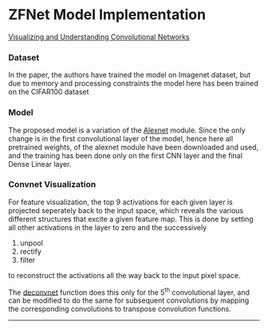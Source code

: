 <h1>ZFNet Model Implementation</h1>
<p><a href="https://arxiv.org/pdf/1311.2901.pdf">Visualizing and Understanding Convolutional Networks</a></p>
<h3>Dataset</h3>
<p>In the paper, the authors have trained the model on Imagenet dataset, but due to memory and processing constraints the model here has been trained on the CIFAR100 dataset</p>
<h3>Model</h3>
<p>The proposed model is a variation of the <a href="http://papers.nips.cc/paper/4824-imagenet-classification-with-deep-convolutional-neural-networks.pdf">Alexnet</a> module. Since the only change is in the first convolutional layer of the model, hence here all pretrained weights, of the alexnet module have been downloaded and used, and the training has been done only on the first CNN layer and the final Dense Linear layer.</p>
<h3>Convnet Visualization</h3>
<p>For feature visualization, the top 9 activations for each given layer is projected seperately back to the input space, which reveals the various different structures that excite a given feature map. This is done by setting all other activations in the layer to zero and the successively <ol><li>unpool</li><li>rectify</li><li>filter</li></ol>to reconstruct the activations all the way back to the input pixel space.</p>
<p>The <a href="https://github.com/rahatsantosh/ZFNet/blob/master/pytorch/Convnet_visualization/deconvnet.py">deconvnet</a> function does this only for the 5<sup>th</sup> convolutional layer, and can be modified to do the same for subsequent convolutions by mapping the corresponding convolutions to transpose convolution functions.</p>
<hr>
